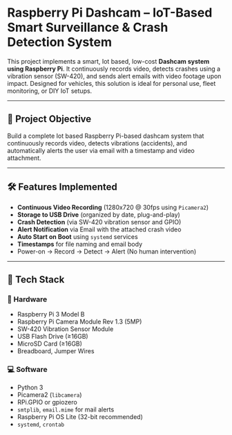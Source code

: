 #  Raspberry Pi Dashcam – IoT-Based Smart Surveillance & Crash Detection System

This project implements a smart, Iot based, low-cost **Dashcam system using Raspberry Pi**. It continuously records video, detects crashes using a vibration sensor (SW-420), and sends alert emails with video footage upon impact. Designed for vehicles, this solution is ideal for personal use, fleet monitoring, or DIY IoT setups.

---

## 🎯 Project Objective

Build a complete Iot based Raspberry Pi-based dashcam system that continuously records video, detects vibrations (accidents), and automatically alerts the user via email with a timestamp and video attachment.

---

## 🛠️ Features Implemented

-  **Continuous Video Recording** (1280x720 @ 30fps using `Picamera2`)
-  **Storage to USB Drive** (organized by date, plug-and-play)
-  **Crash Detection** (via SW-420 vibration sensor and GPIO)
-  **Alert Notification** via Email with the attached crash video
-  **Auto Start on Boot** using `systemd` services
-  **Timestamps** for file naming and email body
-  Power-on → Record → Detect → Alert (No human intervention)

---

## 🧰 Tech Stack

### 🔧 Hardware
- Raspberry Pi 3 Model B
- Raspberry Pi Camera Module Rev 1.3 (5MP)
- SW-420 Vibration Sensor Module
- USB Flash Drive (≥16GB)
- MicroSD Card (≥16GB)
- Breadboard, Jumper Wires

### 💻 Software
- Python 3
- Picamera2 (`libcamera`)
- RPi.GPIO or gpiozero
- `smtplib`, `email.mime` for mail alerts
- Raspberry Pi OS Lite (32-bit recommended)
- `systemd`, `crontab`



